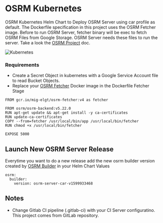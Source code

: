 # OSRM Kubernetes

OSRM Kubernetes Helm Chart to Deploy OSRM Server using car profile as default. The Dockerfile specification in this project uses the OSRM Fetcher image. Before to run OSRM Server, fetcher binary will be exec to fetch OSRM Files from Google Storage. OSRM Server needs these files to run the server. Take a look the [OSRM Project](https://github.com/Project-OSRM/osrm-backend/wiki) doc.

![Kubernetes](.osrm.png)

### Requirements

* Create a Secret Object in kubernetes with a Google Service Account file to read Bucket Objects.
* Replace your [OSRM Fetcher](https://github.com/mig-elgt/osrm-fetcher) Docker image in the Dockerfile Fetcher Stage

```
FROM gcr.io/mig-elgt/osrm-fetcher:v4 as fetcher

FROM osrm/osrm-backend:v5.22.0
RUN apt-get update && apt-get install -y ca-certificates
RUN update-ca-certificates
COPY --from=fetcher /usr/local/bin/app /usr/local/bin/fetcher
RUN chmod +x /usr/local/bin/fetcher

EXPOSE 5000
```

## Launch New OSRM Server Release

Everytime you want to do a new release add the new osrm builder version created by [OSRM Builder](https://github.com/mig-elgt/osrm-builder) in your Helm Chart Values

```
osrm:
  builder:
    version: osrm-server-car-v1599933468
```

## Notes

* Change Gitlab CI pipeline (.gitlab-ci) with your CI Server configuratino. This project comes from GitLab repository.
